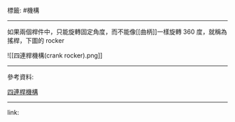 標籤: #機構 

---

如果兩個桿件中，只能旋轉固定角度，而不能像[[曲柄]]一樣旋轉 360 度，就稱為搖桿，下圖的 rocker

![[四連桿機構(crank rocker).png]]

---

參考資料:

[四連桿機構](https://zh.wikipedia.org/wiki/%E5%B9%B3%E9%9D%A2%E5%9B%9B%E6%9D%86%E6%9C%BA%E6%9E%84)

---

link:

